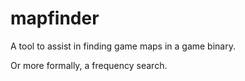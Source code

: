 # mapfinder
A tool to assist in finding game maps in a game binary.

Or more formally, a frequency search.
